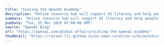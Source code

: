 ```yaml
---
title: "Scaling the OpenAI Academy"
description: "Online resource hub will support AI literacy and help people from all backgrounds access tools, best practices, and peer insights to use AI."
summary: "Online resource hub will support AI literacy and help people from all backgrounds access tools, best practices, and peer insights to use AI."
pubDate: "Tue, 25 Mar 2025 07:00:00 GMT"
source: "OpenAI Blog"
url: "https://openai.com/global-affairs/scaling-the-openai-academy"
thumbnail: "https://raisex-llc.github.io/ai-news-curation-site/assets/openai_logo.png"
---
```



